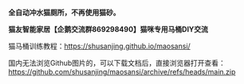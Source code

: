 **全自动冲水猫厕所，不再使用猫砂。**

**猫友智能家居【企鹅交流群869298490】猫咪专用马桶DIY交流**


猫马桶训练教程：https://shusanjing.github.io/maosansi/


国内无法浏览Github图片的，可以下载文档后，直接浏览器打开查看：https://github.com/shusanjing/maosansi/archive/refs/heads/main.zip
